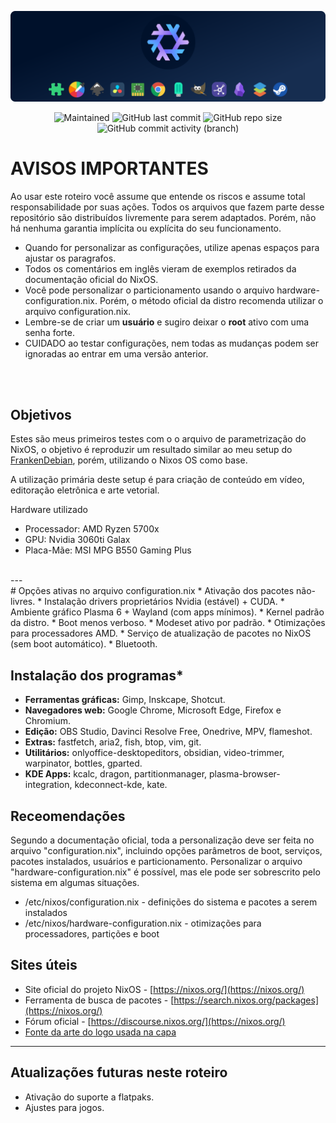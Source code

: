 <p align="center">
<img width="800px" src="https://github.com/eddiecsilva/nixos-dotfilles/blob/main/project_nixos_thumb.png" align="center" alt="white" /><br><br>

<!-- (site para ícones: https://shields.io/ ) -->
 
<img alt="Maintained" src="https://img.shields.io/badge/Maintained%3F-Yes-green">
<img alt="GitHub last commit" src="https://img.shields.io/github/last-commit/eddiecsilva/nixos-dotfilles">
<img alt="GitHub repo size" src="https://img.shields.io/github/repo-size/eddiecsilva/nixos-dotfilles">
<img alt="GitHub commit activity (branch)" src="https://img.shields.io/github/commit-activity/y/eddiecsilva/nixos-dotfilles">

</p>

# AVISOS IMPORTANTES
Ao usar este roteiro você assume que entende os riscos e assume total responsabilidade por suas ações. Todos os arquivos que fazem parte desse repositório são distribuídos livremente para serem adaptados. Porém, não há nenhuma garantia implícita ou explícita do seu funcionamento.

- Quando for personalizar as configurações, utilize apenas espaços para ajustar os paragrafos.
- Todos os comentários em inglês vieram de exemplos retirados da documentação oficial do NixOS.
- Você pode personalizar o particionamento usando o arquivo hardware-configuration.nix. Porém, o método oficial da distro recomenda utilizar o arquivo configuration.nix.
- Lembre-se de criar um **usuário** e sugiro deixar o **root** ativo com uma senha forte.
- CUIDADO ao testar configurações, nem todas as mudanças podem ser ignoradas ao entrar em uma versão anterior.

</br></br>

## Objetivos
Estes são meus primeiros testes com o o arquivo de parametrização do NixOS, o objetivo é reproduzir um resultado similar ao meu setup do [FrankenDebian](https://github.com/eddiecsilva/debian-post-install), porém, utilizando o Nixos OS como base.

A utilização primária deste setup é para criação de conteúdo em vídeo, editoração eletrônica e arte vetorial.

Hardware utilizado
- Processador: AMD Ryzen 5700x
- GPU: Nvidia 3060ti Galax
- Placa-Mãe: MSI MPG B550 Gaming Plus	
</br>
---
</br>
# Opções ativas no arquivo configuration.nix
* Ativação dos pacotes não-livres.
* Instalação drivers proprietários Nvidia (estável) + CUDA.
* Ambiente gráfico Plasma 6 + Wayland (com apps mínimos).
* Kernel padrão da distro.
* Boot menos verboso.
* Modeset ativo por padrão.
* Otimizações para processadores AMD.
* Serviço de atualização de pacotes no NixOS (sem boot automático).
* Bluetooth.

## Instalação dos programas*
* **Ferramentas gráficas:** Gimp, Inskcape, Shotcut.
* **Navegadores web:** Google Chrome, Microsoft Edge, Firefox e Chromium.
* **Edição:** OBS Studio, Davinci Resolve Free, Onedrive, MPV, flameshot.
* **Extras:** fastfetch, aria2, fish, btop, vim, git.
* **Utilitários:** onlyoffice-desktopeditors, obsidian, video-trimmer, warpinator, bottles, gparted.
* **KDE Apps:** kcalc, dragon, partitionmanager, plasma-browser-integration, kdeconnect-kde, kate.

## Receomendações
Segundo a documentação oficial, toda a personalização deve ser feita no arquivo "configuration.nix", incluindo opções parâmetros de boot, serviços, pacotes instalados, usuários e particionamento. Personalizar o arquivo "hardware-configuration.nix" é possível, mas ele pode ser sobrescrito pelo sistema em algumas situações.

* /etc/nixos/configuration.nix - definições do sistema e pacotes a serem instalados
* /etc/nixos/hardware-configuration.nix - otimizações para processadores, partições e boot

## Sites úteis
- Site oficial do projeto NixOS - [https://nixos.org/](https://nixos.org/)
- Ferramenta de busca de pacotes - [https://search.nixos.org/packages](https://nixos.org/)
- Fórum oficial - [https://discourse.nixos.org/](https://nixos.org/)
- [Fonte da arte do logo usada na capa](https://github.com/NixOS/nixos-artwork/issues/50)

---

## Atualizações futuras neste roteiro
* Ativação do suporte a flatpaks.
* Ajustes para jogos.
